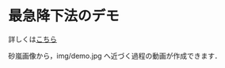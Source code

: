 # 最急降下法のデモ
詳しくは[こちら](https://t0m0ya1997.github.io/blog/post/gradient/)

砂嵐画像から，img/demo.jpg へ近づく過程の動画が作成できます．
